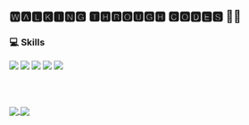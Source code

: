## 🆆🅰🅻🅺🅸🅽🅶 🆃🅷🆁🅾🆄🅶🅷 🅲🅾🅳🅴🆂 👨‍💻
### 💻 Skills

![](https://img.shields.io/badge/Editor-Visual_Studio_Code-informational?style=flat&logo=visual-studio-code&logoColor=bafc03&color=2bbc8a)
![](https://img.shields.io/badge/Program-Python-informational?style=flat&logo=python&logoColor=bafc03&color=03dbfc)
![](https://img.shields.io/badge/Program-JavaScript-informational?style=flat&logo=javascript&logoColor=bafc03&color=ad03fc)
![](https://img.shields.io/badge/Program-Java-informational?style=flat&logo=java&logoColor=bafc03&color=fc0377)
![](https://img.shields.io/badge/Program-C-informational?style=flat&logo=C&logoColor=bafc03&color=fc6f03)

<br><br>
<!--
**akashrajput25/akashrajput25** is a ✨ _special_ ✨ repository because its `README.md` (this file) appears on your GitHub profile.

Here are some ideas to get you started:

- 🔭 I’m currently working on ...
- 🌱 I’m currently learning ...
- 👯 I’m looking to collaborate on ...
- 🤔 I’m looking for help with ...
- 💬 Ask me about ...
- 📫 How to reach me: ...
- 😄 Pronouns: ...
- ⚡ Fun fact: ...
-->

<a href="https://github.com/akashrajput25/github-readme-stats">
  <img align="center" src="https://github-readme-stats.vercel.app/api?username=akashrajput25&show_icons=true&card_width=240&bg_color=90,020024,00d4ff,090979"/>
</a>
<a href="https://github.com/akashrajput25/github-readme-stats">
  <img align="center" src="https://github-readme-stats.vercel.app/api/top-langs/?username=akashrajput25&layout=compact&card_width=300&card_height=150&bg_color=e7e8e3" />
</a>

